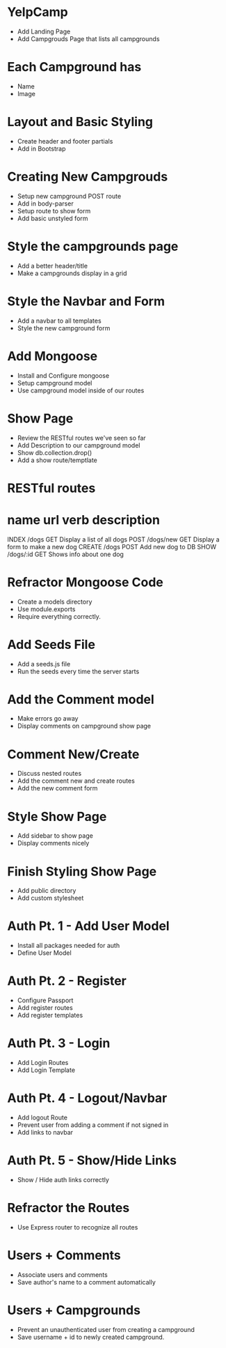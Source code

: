 # YelpCamp

* Add Landing Page
* Add Campgrouds Page that lists all campgrounds

# Each Campground has

* Name
* Image

# Layout and Basic Styling

* Create header and footer partials
* Add in Bootstrap

# Creating New Campgrouds

* Setup new campground POST route
* Add in body-parser
* Setup route to show form
* Add basic unstyled form

# Style the campgrounds page

* Add a better header/title
* Make a campgrounds display in a grid

# Style the Navbar and Form

* Add a navbar to all templates
* Style the new campground form

# Add Mongoose

* Install and Configure mongoose
* Setup campground model
* Use campground model inside of our routes

# Show Page

* Review the RESTful routes we've seen so far
* Add Description to our campground model
* Show db.collection.drop()
* Add a show route/temptlate

# RESTful routes
name        url             verb        description
=================================================================
INDEX       /dogs           GET         Display a list of all dogs
POST        /dogs/new       GET         Display a form to make a new dog
CREATE      /dogs           POST        Add new dog to DB
SHOW        /dogs/:id       GET         Shows info about one dog


# Refractor Mongoose Code

* Create a models directory
* Use module.exports
* Require everything correctly.

# Add Seeds File

* Add a seeds.js file
* Run the seeds every time the server starts

# Add the Comment model

* Make errors go away
* Display comments on campground show page

# Comment New/Create

* Discuss nested routes
* Add the comment new and create routes
* Add the new comment form

# Style Show Page

* Add sidebar to show page
* Display comments nicely

# Finish Styling Show Page

* Add public directory
* Add custom stylesheet

# Auth Pt. 1 - Add User Model

* Install all packages needed for auth
* Define User Model 

# Auth Pt. 2 - Register

* Configure Passport
* Add register routes
* Add register templates

# Auth Pt. 3 - Login

* Add Login Routes
* Add Login Template

# Auth Pt. 4 - Logout/Navbar

* Add logout Route
* Prevent user from adding a comment if not signed in
* Add links to navbar

# Auth Pt. 5 - Show/Hide Links

* Show / Hide auth links correctly

# Refractor the Routes

* Use Express router to recognize all routes

# Users + Comments

* Associate users and comments
* Save author's name to a comment automatically

# Users + Campgrounds

* Prevent an unauthenticated user from creating a campground
* Save username + id to newly created campground.
